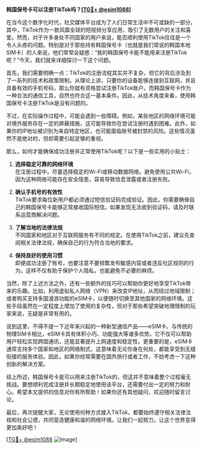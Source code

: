 **韩国保号卡可以注册TikTok吗？[[TG💪+ @esim1088](https://t.me/s/esim1088)]**

在当今这个数字化时代，社交媒体平台成为了人们日常生活中不可或缺的一部分。其中，TikTok作为一款风靡全球的短视频分享应用，吸引了无数用户的关注和喜爱。然而，对于许多身处不同国家的用户来说，能否顺利使用TikTok往往是一个令人头疼的问题。特别是对于那些持有韩国保号卡（也就是我们常说的韩国本地SIM卡）的人来说，他们常常会疑惑：“我的韩国保号卡能不能用来注册TikTok呢？”今天，我们就来详细探讨一下这个问题。

首先，我们需要明确一点：TikTok的注册流程其实并不复杂，但它的背后涉及到了一系列的技术和政策限制。从理论上讲，只要你的设备能够连接到互联网，并且具备有效的手机号码，那么你就有资格尝试注册TikTok账户。而韩国保号卡作为一种合法的通信工具，自然也符合这一基本条件。因此，从技术角度来看，使用韩国保号卡注册TikTok是没有问题的。

不过，在实际操作过程中，可能会遇到一些障碍。例如，某些地区的网络环境可能对境外服务存在一定的屏蔽措施，这可能导致你在尝试注册时遇到困难。此外，如果你的IP地址被识别为来自特定地区，也可能面临账号被封禁的风险。这些情况虽然不是绝对的，但却需要引起足够的重视。

那么，如何才能确保成功注册并正常使用TikTok呢？以下是一些实用的小贴士：

1. **选择稳定可靠的网络环境**  
   在注册过程中，尽量选择稳定的Wi-Fi或移动数据网络。避免使用公共Wi-Fi，因为这种网络可能存在安全隐患，容易导致信息泄露或者注册失败。

2. **确认手机号的有效性**  
   TikTok要求每位新用户都必须通过短信验证码完成验证。因此，你需要确保自己的韩国保号卡能够正常接收国际短信。如果发现无法收到验证码，请及时联系运营商解决问题。

3. **了解当地的法律法规**  
   不同国家和地区对于互联网服务有不同的规定。在使用TikTok之前，建议先查阅相关法律法规，确保自己的行为符合当地的要求。

4. **保持良好的使用习惯**  
   即便成功注册了账号，也要注意不要频繁发布敏感内容或者违反社区规则的行为。这样不仅有助于保护个人隐私，也能避免不必要的麻烦。

当然，除了上述方法之外，还有一些额外的技巧可以帮助你更好地享受TikTok带来的乐趣。比如，利用虚拟私人网络（VPN）来改变IP地址，从而绕过地域限制；或者购买支持多国漫游功能的eSIM卡，以便随时切换至其他国家的网络环境。这些手段虽然在一定程度上增加了使用的复杂性，但对于那些希望突破地理限制的玩家来说，无疑是非常有用的。

说到这里，不得不提一下近年来兴起的一种新型通信产品——eSIM卡。与传统的物理SIM卡相比，eSIM卡具有体积小巧、功能强大等诸多优势。它不仅可以帮助用户轻松实现跨国通讯，还能显著提升上网速度和稳定性。更重要的是，eSIM卡通常支持多个国家和地区的网络制式，这意味着无论你身在何处，都能享受到无缝衔接的服务体验。因此，如果你经常需要在国外旅行或者工作，不妨考虑一下这种创新的解决方案。

综上所述，韩国保号卡是可以用来注册TikTok的，但这并不意味着整个过程毫无挑战。要想顺利完成注册并长期稳定地使用该平台，还需要付出一定的努力和耐心。希望本文提供的信息对你有所帮助！如果你还有其他疑问，欢迎随时留言讨论。

最后，再次提醒大家，无论使用何种方式接入TikTok，都要始终遵守相关法律法规和社会公德，共同营造健康和谐的网络环境。让我们一起努力，让这个世界变得更加美好吧！

[[TG💪+ @esim1088](https://t.me/s/esim1088) ![Image](https://i.postimg.cc/4NQfJmqS/Snipaste-2025-05-13-00-14-12.png)]